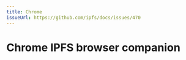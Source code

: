 ```yaml
---
title: Chrome
issueUrl: https://github.com/ipfs/docs/issues/470
---
```


# Chrome IPFS browser companion

<ContentStatus />
